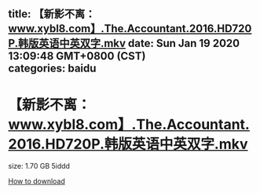 
title: 【新影不离：www.xybl8.com】.The.Accountant.2016.HD720P.韩版英语中英双字.mkv
date: Sun Jan 19 2020 13:09:48 GMT+0800 (CST)    
categories: baidu
---

# 【新影不离：www.xybl8.com】.The.Accountant.2016.HD720P.韩版英语中英双字.mkv
size: 1.70 GB
 5iddd
 

[How to download](https://bpcam.bemobtrk.com/go/2ceec3aa-1ca2-46d6-b9ff-aaa5c184517c?jno=840)